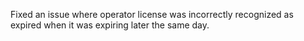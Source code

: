Fixed an issue where operator license was incorrectly recognized as expired when it was expiring later the same day.